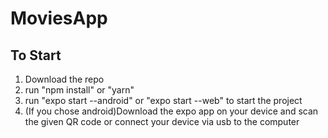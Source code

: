 # MoviesApp

## To Start
1. Download the repo
2. run "npm install" or "yarn"
3. run "expo start --android" or "expo start --web" to start the project
4. (If you chose android)Download the expo app on your device and scan the given QR code or connect your device via usb to the computer
